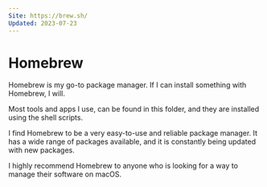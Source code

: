 ```yaml
---
Site: https://brew.sh/
Updated: 2023-07-23
---
```


# Homebrew

Homebrew is my go-to package manager. If I can install something with Homebrew, I will.

Most tools and apps I use, can be found in this folder, and they are installed using the shell scripts.

I find Homebrew to be a very easy-to-use and reliable package manager. It has a wide range of packages available, and it is constantly being updated with new packages.

I highly recommend Homebrew to anyone who is looking for a way to manage their software on macOS.
